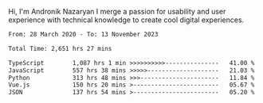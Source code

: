 Hi, I'm Andronik Nazaryan
I merge a passion for usability and user experience with technical knowledge to create cool digital experiences.


<!--START_SECTION:waka-->

```txt
From: 28 March 2020 - To: 13 November 2023

Total Time: 2,651 hrs 27 mins

TypeScript        1,087 hrs 1 min >>>>>>>>>>---------------   41.00 %
JavaScript        557 hrs 38 mins >>>>>--------------------   21.03 %
Python            313 hrs 48 mins >>>----------------------   11.84 %
Vue.js            150 hrs 20 mins >------------------------   05.67 %
JSON              137 hrs 54 mins >------------------------   05.20 %
```

<!--END_SECTION:waka-->
